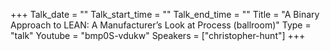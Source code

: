 +++
Talk_date = ""
Talk_start_time = ""
Talk_end_time = ""
Title = "A Binary Approach to LEAN: A Manufacturer’s Look at Process (ballroom)"
Type = "talk"
Youtube = "bmp0S-vdukw"
Speakers = ["christopher-hunt"]
+++


